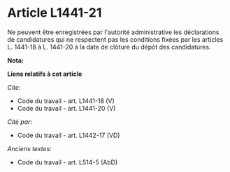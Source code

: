 # Article L1441-21

Ne peuvent être enregistrées par l'autorité administrative les déclarations de candidatures qui ne respectent pas les
conditions fixées par les articles L. 1441-18 à L. 1441-20 à la date de clôture du dépôt des candidatures.

**Nota:**



**Liens relatifs à cet article**

_Cite_:

  - Code du travail - art. L1441-18 (V)
  - Code du travail - art. L1441-20 (V)

_Cité par_:

  - Code du travail - art. L1442-17 (VD)

_Anciens textes_:

  - Code du travail - art. L514-5 (AbD)
